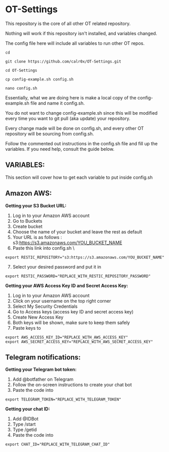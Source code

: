 # __OT-Settings__
This repository is the core of all other OT related repository. 

Nothing will work if this repository isn't installed, and variables changed.

The config file here will include all variables to run other OT repos. 
```
cd
```
```
git clone https://github.com/calr0x/OT-Settings.git
```
```
cd OT-Settings
```
```
cp config-example.sh config.sh
```
```
nano config.sh
```
Essentially, what we are doing here is make a local copy of the config-example.sh file and name it config.sh. 

You do not want to change config-example.sh since this will be modified every time you want to git pull (aka update) your repository. 

Every change made will be done on config.sh, and every other OT repository will be sourcing from config.sh.

Follow the commented out instructions in the config.sh file and fill up the variables. If you need help, consult the guide below.

## __VARIABLES:__
This section will cover how to get each variable to put inside config.sh

## Amazon AWS:
__Getting your S3 Bucket URL:__

1. Log in to your Amazon AWS account
2. Go to Buckets
3. Create bucket
4. Choose the name of your bucket and leave the rest as default
5. Your URL is as follows : \
s3:https://s3.amazonaws.com/YOU_BUCKET_NAME
6. Paste this link into config.sh  \
```
export RESTIC_REPOSITORY="s3:https://s3.amazonaws.com/YOU_BUCKET_NAME"
```
7. Select your desired password and put it in 
```
export RESTIC_PASSWORD="REPLACE_WITH_RESTIC_REPOSITORY_PASSWORD"
```

__Getting your AWS Access Key ID and Secret Access Key:__

1. Log in to your Amazon AWS account
2. Click on your username on the top right corner
3. Select My Security Credentials
4. Go to Access keys (access key ID and secret access key)
5. Create New Access Key
6. Both keys will be shown, make sure to keep them safely
7. Paste keys to 

```
export AWS_ACCESS_KEY_ID="REPLACE_WITH_AWS_ACCESS_KEY"
export AWS_SECRET_ACCESS_KEY="REPLACE_WITH_AWS_SECRET_ACCESS_KEY"
```

## Telegram notifications:
__Getting your Telegram bot token:__

1. Add @botfather on Telegram
2. Follow the on-screen instructions to create your chat bot
3. Paste the code into

```
export TELEGRAM_TOKEN="REPLACE_WITH_TELEGRAM_TOKEN"
```

__Getting your chat ID:__

1. Add @IDBot 
2. Type /start
3. Type /getid
4. Paste the code into

```
export CHAT_ID="REPLACE_WITH_TELEGRAM_CHAT_ID"
```
